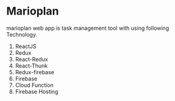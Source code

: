 # Marioplan
marioplan web app is task management tool with using following Technology. 

1. ReactJS
2. Redux
3. React-Redux
4. React-Thunk
5. Redux-firebase
6. Firebase
7. Cloud Function
8. Firebase Hosting

